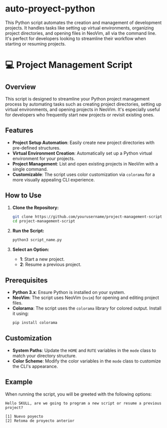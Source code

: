 # auto-proyect-python
 This Python script automates the creation and management of development projects. It handles tasks like setting up virtual environments, organizing project directories, and opening files in NeoVim, all via the command line. It's perfect for developers looking to streamline their workflow when starting or resuming projects.
# 💻 Project Management Script

## Overview

This script is designed to streamline your Python project management process by automating tasks such as creating project directories, setting up virtual environments, and opening projects in NeoVim. It's especially useful for developers who frequently start new projects or revisit existing ones.

## Features

- **Project Setup Automation**: Easily create new project directories with pre-defined structures.
- **Virtual Environment Creation**: Automatically set up a Python virtual environment for your projects.
- **Project Management**: List and open existing projects in NeoVim with a single command.
- **Customizable**: The script uses color customization via `colorama` for a more visually appealing CLI experience.

## How to Use

1. **Clone the Repository:**
    ```bash
    git clone https://github.com/yourusername/project-management-script.git
    cd project-management-script
    ```

2. **Run the Script:**
    ```bash
    python3 script_name.py
    ```

3. **Select an Option:**
    - **1**: Start a new project.
    - **2**: Resume a previous project.

## Prerequisites

- **Python 3.x**: Ensure Python is installed on your system.
- **NeoVim**: The script uses NeoVim (`nvim`) for opening and editing project files.
- **Colorama**: The script uses the `colorama` library for colored output. Install it using:
    ```bash
    pip install colorama
    ```

## Customization

- **System Paths**: Update the `HOME` and `RUTE` variables in the `mode` class to match your directory structure.
- **Color Scheme**: Modify the color variables in the `mode` class to customize the CLI's appearance.

## Example

When running the script, you will be greeted with the following options:

```plaintext
Hello SKULL, are we going to program a new script or resume a previous project?

[1] Nuevo poyecto
[2] Retoma de proyecto anterior
